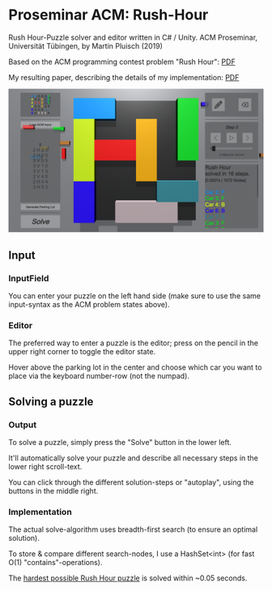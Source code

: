 # Proseminar ACM: Rush-Hour
Rush Hour-Puzzle solver and editor written in C# / Unity. ACM Proseminar, Universität Tübingen, by Martin Pluisch (2019)

Based on the ACM programming contest problem "Rush Hour": [PDF](Documentation/task.pdf)

My resulting paper, describing the details of my implementation: [PDF](Documentation/paper.pdf)

![UI Screenshot](Documentation/ui_screenshot.png?raw=true "UI Screenshot")

## Input
### InputField
You can enter your puzzle on the left hand side (make sure to use the same input-syntax as the ACM problem states above).

### Editor
The preferred way to enter a puzzle is the editor; press on the pencil in the upper right corner to toggle the editor state.

Hover above the parking lot in the center and choose which car you want to place via the keyboard number-row (not the numpad).

## Solving a puzzle
### Output
To solve a puzzle, simply press the "Solve" button in the lower left. 

It'll automatically solve your puzzle and describe all necessary steps in the lower right scroll-text. 

You can click through the different solution-steps or "autoplay", using the buttons in the middle right. 
### Implementation
The actual solve-algorithm uses breadth-first search (to ensure an optimal solution). 

To store & compare different search-nodes, I use a HashSet\<int\> (for fast O(1) "contains"-operations).

The [hardest possible Rush Hour puzzle](http://di.ulb.ac.be/algo/secollet/papers/crs06.pdf) is solved within \~0.05 seconds.
